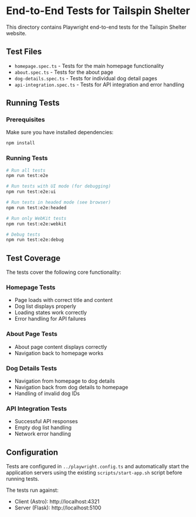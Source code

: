 # End-to-End Tests for Tailspin Shelter

This directory contains Playwright end-to-end tests for the Tailspin Shelter website.

## Test Files

- `homepage.spec.ts` - Tests for the main homepage functionality
- `about.spec.ts` - Tests for the about page
- `dog-details.spec.ts` - Tests for individual dog detail pages
- `api-integration.spec.ts` - Tests for API integration and error handling

## Running Tests

### Prerequisites

Make sure you have installed dependencies:
```bash
npm install
```

### Running Tests

```bash
# Run all tests
npm run test:e2e

# Run tests with UI mode (for debugging)
npm run test:e2e:ui

# Run tests in headed mode (see browser)
npm run test:e2e:headed

# Run only WebKit tests
npm run test:e2e:webkit

# Debug tests
npm run test:e2e:debug
```

## Test Coverage

The tests cover the following core functionality:

### Homepage Tests
- Page loads with correct title and content
- Dog list displays properly
- Loading states work correctly
- Error handling for API failures

### About Page Tests
- About page content displays correctly
- Navigation back to homepage works

### Dog Details Tests
- Navigation from homepage to dog details
- Navigation back from dog details to homepage
- Handling of invalid dog IDs

### API Integration Tests
- Successful API responses
- Empty dog list handling
- Network error handling

## Configuration

Tests are configured in `../playwright.config.ts` and automatically start the application servers using the existing `scripts/start-app.sh` script before running tests.

The tests run against:
- Client (Astro): http://localhost:4321
- Server (Flask): http://localhost:5100